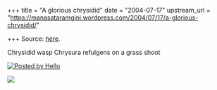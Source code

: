 +++
title = "A glorious chrysidid"
date = "2004-07-17"
upstream_url = "https://manasataramgini.wordpress.com/2004/07/17/a-glorious-chrysidid/"

+++
Source: [here](https://manasataramgini.wordpress.com/2004/07/17/a-glorious-chrysidid/).



Chrysidid wasp Chrysura refulgens on a grass shoot  
  
[![Posted by Hello](https://i0.wp.com/photos1.blogger.com/pbh.gif)](http://www.hello.com/)  

[![](https://i2.wp.com/photos1.blogger.com/img/133/1300/320/chrysidid.jpg)](http://photos1.blogger.com/img/133/1300/50/chrysidid.jpg)
